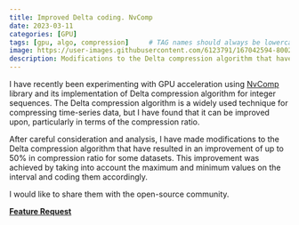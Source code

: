 ```yaml
---
title: Improved Delta coding. NvComp
date: 2023-03-11
categories: [GPU]
tags: [gpu, algo, compression]     # TAG names should always be lowercase
image: https://user-images.githubusercontent.com/6123791/167042594-8002ff43-6b01-4fc5-8183-4c1db314c146.png
description: Modifications to the Delta compression algorithm that have resulted in an improvement of up to 50% in compression ratio for some datasets
---
```


I have recently been experimenting with GPU acceleration using [NvComp](https://github.com/NVIDIA/nvcomp) library and its implementation of Delta compression algorithm for integer sequences. The Delta compression algorithm is a widely used technique for compressing time-series data, but I have found that it can be improved upon, particularly in terms of the compression ratio.

After careful consideration and analysis, I have made modifications to the Delta compression algorithm that have resulted in an improvement of up to 50% in compression ratio for some datasets. This improvement was achieved by taking into account the maximum and minimum values on the interval and coding them accordingly.

I would like to share them with the open-source community.

[**Feature Request**](https://github.com/NVIDIA/nvcomp/issues/61)